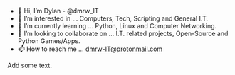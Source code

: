 - 👋 Hi, I’m Dylan - @dmrw_IT
- 👀 I’m interested in ... Computers, Tech, Scripting and General I.T.
- 🌱 I’m currently learning ... Python, Linux and Computer Networking.
- 💞️ I’m looking to collaborate on ... I.T. related projects, Open-Source and Python Games/Apps.
- 📫 How to reach me ... dmrw-IT@protonmail.com

<!---
dmrw-IT/dmrw-IT is a ✨ special ✨ repository because its `README.md` (this file) appears on your GitHub profile.
You can click the Preview link to take a look at your changes.
--->

Add some text.
